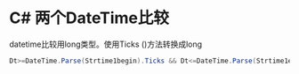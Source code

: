 # C# 两个DateTime比较

datetime比较用long类型。使用Ticks ()方法转换成long

```c#
Dt>=DateTime.Parse(Strtime1begin).Ticks && Dt<=DateTime.Parse(Strtime1end).Ticks
```

